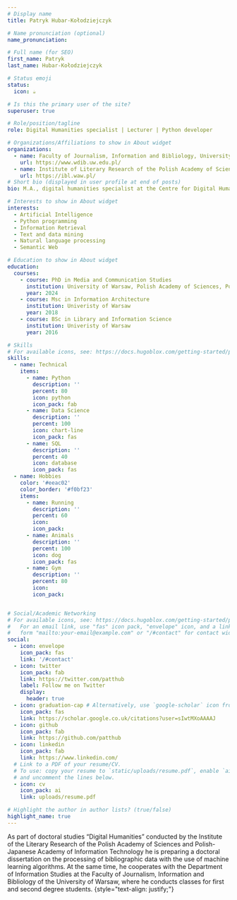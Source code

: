 ```yaml
---
# Display name
title: Patryk Hubar-Kołodziejczyk

# Name pronunciation (optional)
name_pronunciation: 

# Full name (for SEO)
first_name: Patryk
last_name: Hubar-Kołodziejczyk

# Status emoji
status:
  icon: ☕️

# Is this the primary user of the site?
superuser: true

# Role/position/tagline
role: Digital Humanities specialist | Lecturer | Python developer

# Organizations/Affiliations to show in About widget
organizations:
  - name: Faculty of Journalism, Information and Bibliology, University of Warsaw
    url: https://www.wdib.uw.edu.pl/
  - name: Institute of Literary Research of the Polish Academy of Sciences
    url: https://ibl.waw.pl/
# Short bio (displayed in user profile at end of posts)
bio: M.A., digital humanities specialist at the Centre for Digital Humanities, specialist at University of Warsaw

# Interests to show in About widget
interests:
  - Artificial Intelligence
  - Python programming
  - Information Retrieval
  - Text and data mining
  - Natural language processing
  - Semantic Web

# Education to show in About widget
education:
  courses:
    - course: PhD in Media and Communication Studies
      institution: University of Warsaw, Polish Academy of Sciences, Polish-Japanese Academy of Information Technology
      year: 2024
    - course: Msc in Information Architecture
      institution: Univeristy of Warsaw
      year: 2018
    - course: BSc in Library and Information Science
      institution: Univeristy of Warsaw
      year: 2016

# Skills
# For available icons, see: https://docs.hugoblox.com/getting-started/page-builder/#icons
skills:
  - name: Technical
    items:
      - name: Python
        description: ''
        percent: 80
        icon: python
        icon_pack: fab
      - name: Data Science
        description: ''
        percent: 100
        icon: chart-line
        icon_pack: fas
      - name: SQL
        description: ''
        percent: 40
        icon: database
        icon_pack: fas
  - name: Hobbies
    color: '#eeac02'
    color_border: '#f0bf23'
    items:
      - name: Running
        description: ''
        percent: 60
        icon: 
        icon_pack: 
      - name: Animals
        description: ''
        percent: 100
        icon: dog
        icon_pack: fas
      - name: Gym
        description: ''
        percent: 80
        icon: 
        icon_pack:


# Social/Academic Networking
# For available icons, see: https://docs.hugoblox.com/getting-started/page-builder/#icons
#   For an email link, use "fas" icon pack, "envelope" icon, and a link in the
#   form "mailto:your-email@example.com" or "/#contact" for contact widget.
social:
  - icon: envelope
    icon_pack: fas
    link: '/#contact'
  - icon: twitter
    icon_pack: fab
    link: https://twitter.com/patthub
    label: Follow me on Twitter
    display:
      header: true
  - icon: graduation-cap # Alternatively, use `google-scholar` icon from `ai` icon pack
    icon_pack: fas
    link: https://scholar.google.co.uk/citations?user=sIwtMXoAAAAJ
  - icon: github
    icon_pack: fab
    link: https://github.com/patthub
  - icon: linkedin
    icon_pack: fab
    link: https://www.linkedin.com/
  # Link to a PDF of your resume/CV.
  # To use: copy your resume to `static/uploads/resume.pdf`, enable `ai` icons in `params.yaml`,
  # and uncomment the lines below.
  - icon: cv
    icon_pack: ai
    link: uploads/resume.pdf

# Highlight the author in author lists? (true/false)
highlight_name: true
---
```


As part of doctoral studies “Digital Humanities” conducted by the Institute of the Literary Research of the Polish Academy of Sciences and Polish-Japanese Academy of Information Technology he is preparing a doctoral dissertation on the processing of bibliographic data with the use of machine learning algorithms. At the same time, he cooperates with the Department of Information Studies at the Faculty of Journalism, Information and Bibliology of the University of Warsaw, where he conducts classes for first and second degree students. 
{style="text-align: justify;"}

